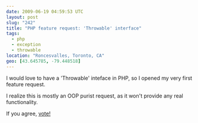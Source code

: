 ```yaml
---
date: 2009-06-19 04:59:53 UTC
layout: post
slug: "242"
title: "PHP feature request: 'Throwable' interface"
tags:
  - php
  - exception
  - throwable
location: "Roncesvalles, Toronto, CA"
geo: [43.645785, -79.448518]
---
```

<p>I would love to have a 'Throwable' inteface in PHP, so I opened my very first feature request.</p>

<p>I realize this is mostly an OOP purist request, as it won't provide any real functionality.</p>

<p>If you agree, <a href="http://bugs.php.net/bug.php?id=48599">vote!</p>
